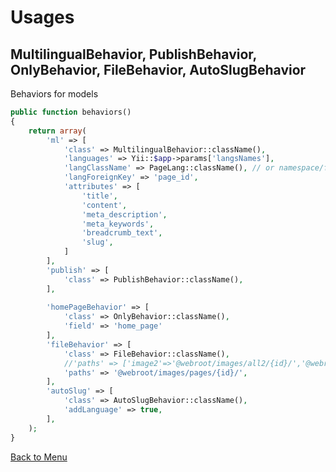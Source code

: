 Usages
======

MultilingualBehavior, PublishBehavior, OnlyBehavior, FileBehavior, AutoSlugBehavior
----------

Behaviors for models

```php
public function behaviors()
{
    return array(
        'ml' => [
            'class' => MultilingualBehavior::className(),
            'languages' => Yii::$app->params['langsNames'],
            'langClassName' => PageLang::className(), // or namespace/for/a/class/PostLang
            'langForeignKey' => 'page_id',
            'attributes' => [
                'title',
                'content',
                'meta_description',
                'meta_keywords',
                'breadcrumb_text',
                'slug',
            ]
        ],
        'publish' => [
            'class' => PublishBehavior::className(),
        ],
        
        'homePageBehavior' => [
            'class' => OnlyBehavior::className(),
            'field' => 'home_page'
        ],
        'fileBehavior' => [
            'class' => FileBehavior::className(),
            //'paths' => ['image2'=>'@webroot/images/all2/{id}/','@webroot/images/all/{id}/'],
            'paths' => '@webroot/images/pages/{id}/',
        ],
        'autoSlug' => [
            'class' => AutoSlugBehavior::className(),
            'addLanguage' => true,
        ],
    );
}
```

[Back to Menu](https://github.com/claudejanz/yii2-toolbox/#features)